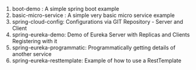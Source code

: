 1. boot-demo : A simple spring boot example
2. basic-micro-service : A simple very basic micro service example
3. spring-cloud-config: Configurations via GIT Repository - Server and Client
4. spring-eureka-demo: Demo of Eureka Server with Replicas and Clients Registering with it
5. spring-eureka-programmatic: Programmatically getting details of another service
6. spring-eureka-resttemplate: Example of how to use a RestTemplate
